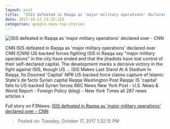 ```yaml
---
layout: post
title:  "ISIS defeated in Raqqa as 'major military operations' declared over - CNN"
date: 2017-10-17 13:32:15Z
categories: google-news-top-stories
---
```


![ISIS defeated in Raqqa as 'major military operations' declared over - CNN](http://cdn.cnn.com/cnnnext/dam/assets/171017093728-01-raqqa-1016-super-tease.jpg)

CNN ISIS defeated in Raqqa as 'major military operations' declared over CNN (CNN) US-backed forces fighting ISIS in Raqqa say "major military operations" in the city have ended and that the jihadists have lost control of their self-declared capital. The development marks a decisive victory in the fight against ISIS, though US ... ISIS Makes Last Stand At A Stadium In Raqqa, Its Doomed 'Capital' NPR US-backed force claims capture of Islamic State's de facto Syrian capital Raqqa Washington Post Raqqa: IS 'capital' falls to US-backed Syrian forces BBC News New York Post - U.S. News & World Report - Foreign Policy (blog) - New York Times all 287 news articles »


Full story on F3News: [ISIS defeated in Raqqa as 'major military operations' declared over - CNN](http://www.f3nws.com/n/HBY3QF)

> Posted on: Tuesday, October 17, 2017 1:32:15 PM
